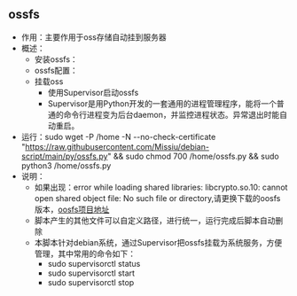 ## ossfs

- 作用：主要作用于oss存储自动挂到服务器
- 概述：
  - 安装ossfs：
  - ossfs配置：
  - 挂载oss
    - 使用Supervisor启动ossfs
    - Supervisor是用Python开发的一套通用的进程管理程序，能将一个普通的命令行进程变为后台daemon，并监控进程状态。异常退出时能自动重启。
- 运行：sudo wget -P /home -N --no-check-certificate "https://raw.githubusercontent.com/Missiu/debian-script/main/py/ossfs.py" && sudo chmod 700 /home/ossfs.py && sudo python3 /home/ossfs.py
- 说明：
  - 如果出现：error while loading shared libraries: libcrypto.so.10: cannot open shared object file: No such file or directory,请更换下载的oosfs版本，[oosfs项目地址](https://github.com/aliyun/ossfs/releases)
  - 脚本产生的其他文件可以自定义路径，进行统一，运行完成后脚本自动删除
  - 本脚本针对debian系统，通过Supervisor把ossfs挂载为系统服务，方便管理，其中常用的命令如下： 
    - sudo supervisorctl status
    - sudo supervisorctl start
    - sudo supervisorctl stop
